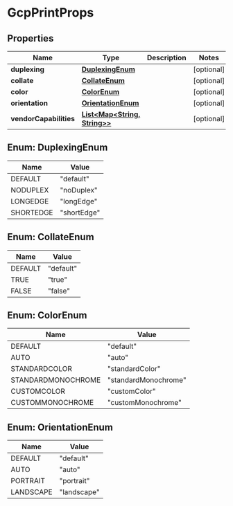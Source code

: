 
# GcpPrintProps

## Properties
Name | Type | Description | Notes
------------ | ------------- | ------------- | -------------
**duplexing** | [**DuplexingEnum**](#DuplexingEnum) |  |  [optional]
**collate** | [**CollateEnum**](#CollateEnum) |  |  [optional]
**color** | [**ColorEnum**](#ColorEnum) |  |  [optional]
**orientation** | [**OrientationEnum**](#OrientationEnum) |  |  [optional]
**vendorCapabilities** | [**List&lt;Map&lt;String, String&gt;&gt;**](Map.md) |  |  [optional]


<a name="DuplexingEnum"></a>
## Enum: DuplexingEnum
Name | Value
---- | -----
DEFAULT | &quot;default&quot;
NODUPLEX | &quot;noDuplex&quot;
LONGEDGE | &quot;longEdge&quot;
SHORTEDGE | &quot;shortEdge&quot;


<a name="CollateEnum"></a>
## Enum: CollateEnum
Name | Value
---- | -----
DEFAULT | &quot;default&quot;
TRUE | &quot;true&quot;
FALSE | &quot;false&quot;


<a name="ColorEnum"></a>
## Enum: ColorEnum
Name | Value
---- | -----
DEFAULT | &quot;default&quot;
AUTO | &quot;auto&quot;
STANDARDCOLOR | &quot;standardColor&quot;
STANDARDMONOCHROME | &quot;standardMonochrome&quot;
CUSTOMCOLOR | &quot;customColor&quot;
CUSTOMMONOCHROME | &quot;customMonochrome&quot;


<a name="OrientationEnum"></a>
## Enum: OrientationEnum
Name | Value
---- | -----
DEFAULT | &quot;default&quot;
AUTO | &quot;auto&quot;
PORTRAIT | &quot;portrait&quot;
LANDSCAPE | &quot;landscape&quot;



